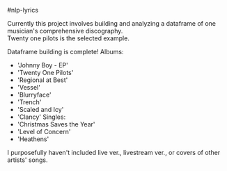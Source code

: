 #nlp-lyrics

Currently this project involves building and analyzing a dataframe of one musician's comprehensive discography. \
Twenty one pilots is the selected example. 

Dataframe building is complete! 
Albums:
* 'Johnny Boy - EP'
* 'Twenty One Pilots'
* 'Regional at Best'
* 'Vessel'
* 'Blurryface'
* 'Trench'
* 'Scaled and Icy'
* 'Clancy'
Singles:
* 'Christmas Saves the Year'
* 'Level of Concern'
* 'Heathens'

I purposefully haven't included live ver., livestream ver., or covers of other artists' songs.

